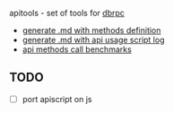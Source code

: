 
apitools - set of tools for [dbrpc](https://github.com/LeKovr/dbrpc)

* [generate .md with methods definition](doc_gen.sh)
* [generate .md with api usage script log](apiscript.sh)
* [api methods call benchmarks](bench.sh)

## TODO

* [ ] port apiscript on js
